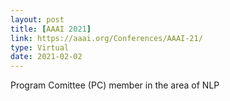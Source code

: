 ```yaml
---
layout: post
title: [AAAI 2021]
link: https://aaai.org/Conferences/AAAI-21/
type: Virtual
date: 2021-02-02
---
```


Program Comittee (PC) member in the area of NLP

